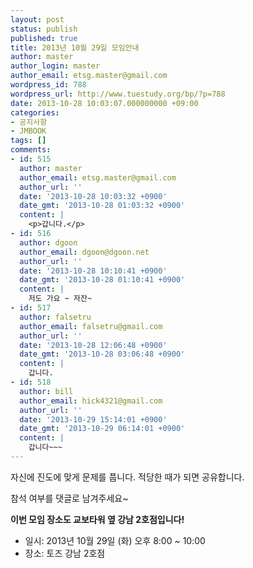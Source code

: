 ```yaml
---
layout: post
status: publish
published: true
title: 2013년 10월 29일 모임안내
author: master
author_login: master
author_email: etsg.master@gmail.com
wordpress_id: 788
wordpress_url: http://www.tuestudy.org/bp/?p=788
date: 2013-10-28 10:03:07.000000000 +09:00
categories:
- 공지사항
- JMBOOK
tags: []
comments:
- id: 515
  author: master
  author_email: etsg.master@gmail.com
  author_url: ''
  date: '2013-10-28 10:03:32 +0900'
  date_gmt: '2013-10-28 01:03:32 +0900'
  content: |
    <p>갑니다.</p>
- id: 516
  author: dgoon
  author_email: dgoon@dgoon.net
  author_url: ''
  date: '2013-10-28 10:10:41 +0900'
  date_gmt: '2013-10-28 01:10:41 +0900'
  content: |
    저도 가요 ~ 자잔~
- id: 517
  author: falsetru
  author_email: falsetru@gmail.com
  author_url: ''
  date: '2013-10-28 12:06:48 +0900'
  date_gmt: '2013-10-28 03:06:48 +0900'
  content: |
    갑니다.
- id: 518
  author: bill
  author_email: hick4321@gmail.com
  author_url: ''
  date: '2013-10-29 15:14:01 +0900'
  date_gmt: '2013-10-29 06:14:01 +0900'
  content: |
    갑니다~~~
---
```

<p>자신에 진도에 맞게 문제를 풉니다. 적당한 때가 되면 공유합니다.</p>

<p>참석 여부를 댓글로 남겨주세요~</p>

<p><strong>이번 모임 장소도 교보타워 옆 강남 2호점입니다!</strong></p>

<ul>
<li>일시: 2013년 10월 29일 (화) 오후 8:00 ~ 10:00</li>
<li>장소: 토즈 강남 2호점</li>
</ul>
